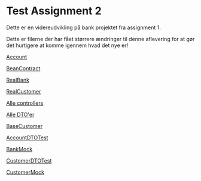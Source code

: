 # Test Assignment 2

Dette er en videreudvikling på bank projektet fra assignment 1.

Dette er filerne der har fået størrere ændringer til denne aflevering for at gør det hurtigere at komme igennem hvad det nye er!

[Account](https://github.com/SOFT2020-2021/TestAss2/blob/master/banking/src/main/java/dk/cphbusiness/banking/Account.java)

[BeanContract](https://github.com/SOFT2020-2021/TestAss2/blob/master/banking/src/main/java/dk/cphbusiness/banking/BeanContract.java)

[RealBank](https://github.com/SOFT2020-2021/TestAss2/blob/master/banking/src/main/java/dk/cphbusiness/banking/RealBank.java)

[RealCustomer](https://github.com/SOFT2020-2021/TestAss2/blob/master/banking/src/main/java/dk/cphbusiness/banking/RealCustomer.java)

[Alle controllers](https://github.com/SOFT2020-2021/TestAss2/tree/master/banking/src/main/java/dk/cphbusiness/controllers)

[Alle DTO'er](https://github.com/SOFT2020-2021/TestAss2/tree/master/banking/src/main/java/dk/cphbusiness/dto)

[BaseCustomer](https://github.com/SOFT2020-2021/TestAss2/blob/master/banking/src/main/java/dk/cphbusiness/miscellaneous/BaseCustomer.java)

[AccountDTOTest](https://github.com/SOFT2020-2021/TestAss2/blob/master/banking/src/test/java/dk/cphbusiness/banking/AccountDTOTest.java)

[BankMock](https://github.com/SOFT2020-2021/TestAss2/blob/master/banking/src/test/java/dk/cphbusiness/banking/BankMock.java)

[CustomerDTOTest](https://github.com/SOFT2020-2021/TestAss2/blob/master/banking/src/test/java/dk/cphbusiness/banking/CustomerDTOTest.java)

[CustomerMock](https://github.com/SOFT2020-2021/TestAss2/blob/master/banking/src/test/java/dk/cphbusiness/banking/CustomerMock.java)
